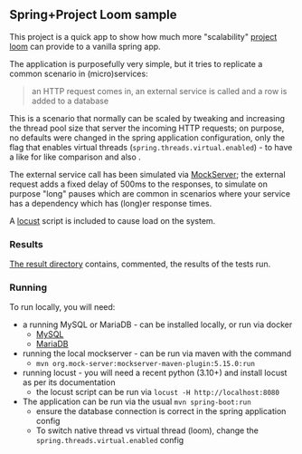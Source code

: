 ## Spring+Project Loom sample
This project is a quick app to show how much more "scalability" [project loom](https://openjdk.org/projects/loom/) can provide to a vanilla spring app.

The application is purposefully very simple, but it tries to replicate a common scenario in (micro)services:

> an HTTP request comes in, an external service is called and a row is added to a database

This is a scenario that normally can be scaled by tweaking and increasing the thread pool size that server the 
incoming HTTP requests; on purpose, no defaults were changed in the spring application configuration, only the
flag that enables virtual threads (`spring.threads.virtual.enabled`) - to have a like for like comparison and 
also .

The external service call has been simulated via [MockServer](https://www.mock-server.com/); the external request
adds a fixed delay of 500ms to the responses, to simulate on purpose "long" pauses which are common in scenarios 
where your service has a dependency which has (long)er response times.

A [locust](https://locust.io/) script is included to cause load on the system.

### Results
[The result directory](results/results.md) contains, commented, the results of the tests run.

### Running
To run locally, you will need:
* a running MySQL or MariaDB - can be installed locally, or run via docker 
  * [MySQL](https://hub.docker.com/_/mysql)
  * [MariaDB](https://hub.docker.com/_/mariadb)
* running the local mockserver - can be run via maven with the command
  * `mvn org.mock-server:mockserver-maven-plugin:5.15.0:run`
* running locust - you will need a recent python (3.10+) and install locust as per its documentation
  * the locust script can be run via `locust -H http://localhost:8080`
* The application can be run via the usual `mvn spring-boot:run`
  * ensure the database connection is correct in the spring application config
  * To switch native thread vs virtual thread (loom), change the `spring.threads.virtual.enabled` config